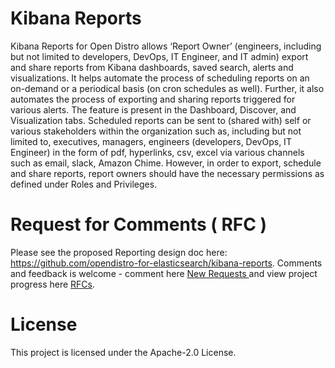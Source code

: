 # Kibana Reports

Kibana Reports for Open Distro allows ‘Report Owner’ (engineers, including but not limited to developers, DevOps, IT Engineer, and IT admin) export and share reports from Kibana dashboards, saved search, alerts and visualizations. It helps automate the process of scheduling reports on an on-demand or a periodical basis (on cron schedules as well). Further, it also automates the process of exporting and sharing reports triggered for various alerts. The feature is present in the Dashboard, Discover, and Visualization tabs. Scheduled reports can be sent to (shared with) self or various stakeholders within the organization such as, including but not limited to, executives, managers, engineers (developers, DevOps, IT Engineer) in the form of pdf, hyperlinks, csv, excel via various channels such as email, slack, Amazon Chime. However, in order to export, schedule and share reports, report owners should have the necessary permissions as defined under Roles and Privileges.

# Request for Comments ( RFC ) 
 Please see the proposed Reporting design doc here: https://github.com/opendistro-for-elasticsearch/kibana-reports. Comments and feedback is welcome - comment here [ New Requests ](https://github.com/opendistro-for-elasticsearch/kibana-reports/issues)  and view project progress here [RFCs](https://github.com/opendistro-for-elasticsearch/kibana-reports/projects/1).

# License

This project is licensed under the Apache-2.0 License.


